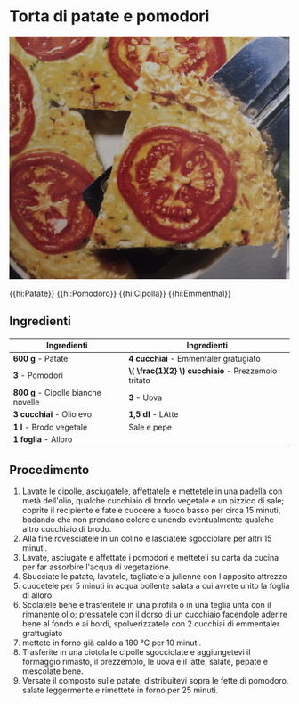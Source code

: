 # Torta di patate e pomodori

![](img/Torta-di-patate-e-pomodori.jpg)

{{hi:Patate}}
{{hi:Pomodoro}}
{{hi:Cipolla}}
{{hi:Emmenthal}}

## Ingredienti

| Ingredienti                  | Ingredienti             |
| ---------------------------- | ----------------------- |
| **600 g** - Patate | **4 cucchiai** - Emmentaler gratugiato |
| **3** - Pomodori   | **\\( \frac{1}{2} \\) cucchiaio** - Prezzemolo tritato |
| **800 g** - Cipolle bianche novelle | **3** - Uova |
| **3 cucchiai** - Olio evo | **1,5 dl** - LAtte |
| **1 l** - Brodo vegetale | Sale e pepe |
| **1 foglia** - Alloro | |

## Procedimento

1. Lavate le cipolle, asciugatele, affettatele e mettetele in una padella con metà dell'olio, qualche cucchiaio di brodo vegetale e un pizzico di sale; coprite il recipiente e fatele cuocere a fuoco basso per circa 15 minuti, badando che non prendano colore e unendo eventualmente qualche altro cucchiaio di brodo.
1. Alla fine rovesciatele in un colino e lasciatele sgocciolare per altri 15 minuti.
1. Lavate, asciugate e affettate i pomodori e metteteli su carta da cucina per far assorbire l'acqua di vegetazione.
1. Sbucciate le patate, lavatele, tagliatele a julienne con l'apposito attrezzo
1. cuocetele per 5 minuti in acqua bollente salata a cui avrete unito la foglia di alloro.
1. Scolatele bene e trasferitele in una pirofila o in una teglia unta con il rimanente olio; pressatele con il dorso di un cucchiaio facendole aderire bene al fondo e ai bordi, spolverizzatele con 2 cucchiai di emmentaler grattugiato
1. mettete in forno già caldo a 180 °C per 10 minuti.
1. Trasferite in una ciotola le cipolle sgocciolate e aggiungetevi il formaggio rimasto, il  prezzemolo, le uova e il latte; salate, pepate e mescolate bene.
1. Versate il composto sulle patate, distribuitevi sopra le fette di pomodoro, salate leggermente e rimettete in forno per 25 minuti.
